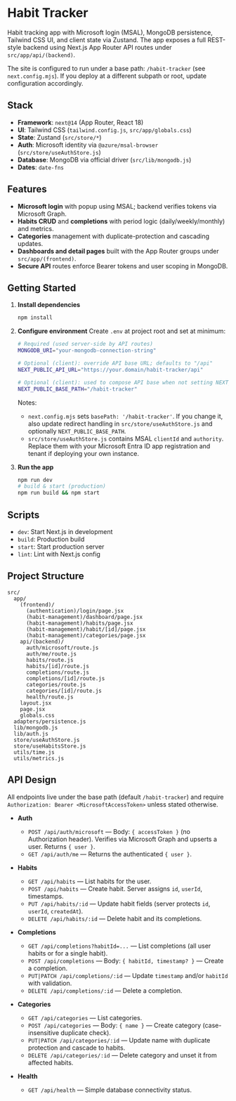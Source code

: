 # Habit Tracker

Habit tracking app with Microsoft login (MSAL), MongoDB persistence, Tailwind CSS UI, and client state via Zustand. The app exposes a full REST-style backend using Next.js App Router API routes under `src/app/api/(backend)`.

The site is configured to run under a base path: `/habit-tracker` (see `next.config.mjs`). If you deploy at a different subpath or root, update configuration accordingly.

## Stack

- **Framework**: `next@14` (App Router, React 18)
- **UI**: Tailwind CSS (`tailwind.config.js`, `src/app/globals.css`)
- **State**: Zustand (`src/store/*`)
- **Auth**: Microsoft identity via `@azure/msal-browser` (`src/store/useAuthStore.js`)
- **Database**: MongoDB via official driver (`src/lib/mongodb.js`)
- **Dates**: `date-fns`

## Features

- **Microsoft login** with popup using MSAL; backend verifies tokens via Microsoft Graph.
- **Habits CRUD** and **completions** with period logic (daily/weekly/monthly) and metrics.
- **Categories** management with duplicate-protection and cascading updates.
- **Dashboards and detail pages** built with the App Router groups under `src/app/(frontend)`.
- **Secure API** routes enforce Bearer tokens and user scoping in MongoDB.

## Getting Started

1. **Install dependencies**

   ```bash
   npm install
   ```
2. **Configure environment**
   Create `.env` at project root and set at minimum:

   ```bash
   # Required (used server-side by API routes)
   MONGODB_URI="your-mongodb-connection-string"

   # Optional (client): override API base URL; defaults to "/api"
   NEXT_PUBLIC_API_URL="https://your.domain/habit-tracker/api"

   # Optional (client): used to compose API base when not setting NEXT_PUBLIC_API_URL
   NEXT_PUBLIC_BASE_PATH="/habit-tracker"
   ```

   Notes:

   - `next.config.mjs` sets `basePath: '/habit-tracker'`. If you change it, also update redirect handling in `src/store/useAuthStore.js` and optionally `NEXT_PUBLIC_BASE_PATH`.
   - `src/store/useAuthStore.js` contains MSAL `clientId` and `authority`. Replace them with your Microsoft Entra ID app registration and tenant if deploying your own instance.
3. **Run the app**

   ```bash
   npm run dev
   # build & start (production)
   npm run build && npm start
   ```

## Scripts

- `dev`: Start Next.js in development
- `build`: Production build
- `start`: Start production server
- `lint`: Lint with Next.js config

## Project Structure

```text
src/
  app/
    (frontend)/
      (authentication)/login/page.jsx
      (habit-management)/dashboard/page.jsx
      (habit-management)/habits/page.jsx
      (habit-management)/habit/[id]/page.jsx
      (habit-management)/categories/page.jsx
    api/(backend)/
      auth/microsoft/route.js
      auth/me/route.js
      habits/route.js
      habits/[id]/route.js
      completions/route.js
      completions/[id]/route.js
      categories/route.js
      categories/[id]/route.js
      health/route.js
    layout.jsx
    page.jsx
    globals.css
  adapters/persistence.js   
  lib/mongodb.js  
  lib/auth.js   
  store/useAuthStore.js   
  store/useHabitsStore.js   
  utils/time.js                 
  utils/metrics.js           
```

## API Design

All endpoints live under the base path (default `/habit-tracker`) and require `Authorization: Bearer <MicrosoftAccessToken>` unless stated otherwise.

- **Auth**

  - `POST /api/auth/microsoft` — Body: `{ accessToken }` (no Authorization header). Verifies via Microsoft Graph and upserts a user. Returns `{ user }`.
  - `GET /api/auth/me` — Returns the authenticated `{ user }`.
- **Habits**

  - `GET /api/habits` — List habits for the user.
  - `POST /api/habits` — Create habit. Server assigns `id`, `userId`, timestamps.
  - `PUT /api/habits/:id` — Update habit fields (server protects `id`, `userId`, `createdAt`).
  - `DELETE /api/habits/:id` — Delete habit and its completions.
- **Completions**

  - `GET /api/completions?habitId=...` — List completions (all user habits or for a single habit).
  - `POST /api/completions` — Body: `{ habitId, timestamp? }` — Create a completion.
  - `PUT|PATCH /api/completions/:id` — Update `timestamp` and/or `habitId` with validation.
  - `DELETE /api/completions/:id` — Delete a completion.
- **Categories**

  - `GET /api/categories` — List categories.
  - `POST /api/categories` — Body: `{ name }` — Create category (case-insensitive duplicate check).
  - `PUT|PATCH /api/categories/:id` — Update name with duplicate protection and cascade to habits.
  - `DELETE /api/categories/:id` — Delete category and unset it from affected habits.
- **Health**

  - `GET /api/health` — Simple database connectivity status.
